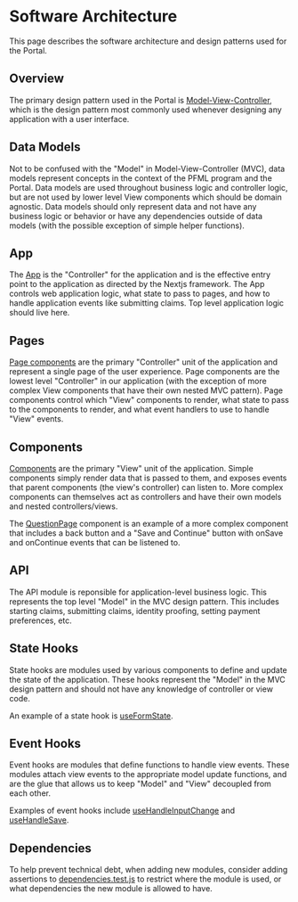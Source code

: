 # Software Architecture

This page describes the software architecture and design patterns used for the Portal.

## Overview

The primary design pattern used in the Portal is [Model-View-Controller](https://en.wikipedia.org/wiki/Model%E2%80%93view%E2%80%93controller), which is the design pattern most commonly used whenever designing any application with a user interface.

## Data Models

Not to be confused with the "Model" in Model-View-Controller (MVC), data models represent concepts in the context of the PFML program and the Portal. Data models are used throughout business logic and controller logic, but are not used by lower level View components which should be domain agnostic. Data models should only represent data and not have any business logic or behavior or have any dependencies outside of data models (with the possible exception of simple helper functions).

## App

The [App](/portal/src/pages/_app.js) is the "Controller" for the application and is the effective entry point to the application as directed by the Nextjs framework. The App controls web application logic, what state to pass to pages, and how to handle application events like submitting claims. Top level application logic should live here.

## Pages

[Page components](/portal/src/pages/) are the primary "Controller" unit of the application and represent a single page of the user experience. Page components are the lowest level "Controller" in our application (with the exception of more complex View components that have their own nested MVC pattern). Page components control which "View" components to render, what state to pass to the components to render, and what event handlers to use to handle "View" events.

## Components

[Components](/portal/src/components/) are the primary "View" unit of the application. Simple components simply render data that is passed to them, and exposes events that parent components (the view's controller) can listen to. More complex components can themselves act as controllers and have their own models and nested controllers/views.

The [QuestionPage](/portal/src/components/QuestionPage.js) component is an example of a more complex component that includes a back button and a "Save and Continue" button with onSave and onContinue events that can be listened to.

## API

The API module is reponsible for application-level business logic. This represents the top level "Model" in the MVC design pattern. This includes starting claims, submitting claims, identity proofing, setting payment preferences, etc.

## State Hooks

State hooks are modules used by various components to define and update the state of the application. These hooks represent the "Model" in the MVC design pattern and should not have any knowledge of controller or view code.

An example of a state hook is [useFormState](/portal/src/hooks/useFormState.js).

## Event Hooks

Event hooks are modules that define functions to handle view events. These modules attach view events to the appropriate model update functions, and are the glue that allows us to keep "Model" and "View" decoupled from each other.

Examples of event hooks include [useHandleInputChange](/portal/src/hooks/useHandleInputChange.js) and [useHandleSave](/portal/src/hooks/useHandleSave.js).

## Dependencies

To help prevent technical debt, when adding new modules, consider adding assertions to [dependencies.test.js](/portal/__tests__/dependencies.test.js) to restrict where the module is used, or what dependencies the new module is allowed to have.
